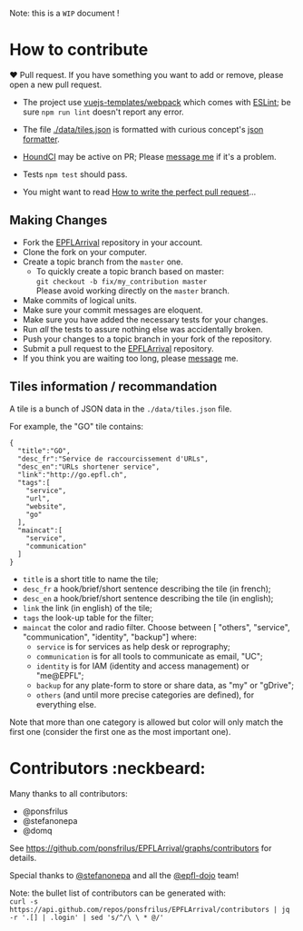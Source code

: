 Note: this is a `WIP` document !

# How to contribute
:heart: Pull request. If you have something you want to add or remove, please open a new pull request.
  * The project use [vuejs-templates/webpack](https://github.com/vuejs-templates/webpack) which
    comes with [ESLint](http://eslint.org/); be sure `npm run lint` doesn't report any error.
  * The file [./data/tiles.json](https://github.com/ponsfrilus/EPFLArrival/blob/master/data/tiles.json)
    is formatted with curious concept's [json formatter](https://jsonformatter.curiousconcept.com/).
  * [HoundCI](https://houndci.com) may be active on PR; Please [message me](https://t.me/ponsfrilus)
    if it's a problem.
  * Tests `npm test` should pass.

  * You might want to read [How to write the perfect pull request](https://github.com/blog/1943-how-to-write-the-perfect-pull-request)...

## Making Changes
* Fork the [EPFLArrival](https://github.com/ponsfrilus/EPFLArrival) repository in your account.
* Clone the fork on your computer.
* Create a topic branch from the `master` one.
  * To quickly create a topic branch based on master:  
   `git checkout -b fix/my_contribution master`  
   Please avoid working directly on the     `master` branch.
* Make commits of logical units.
* Make sure your commit messages are eloquent.
* Make sure you have added the necessary tests for your changes.
* Run _all_ the tests to assure nothing else was accidentally broken.
* Push your changes to a topic branch in your fork of the repository.
* Submit a pull request to the [EPFLArrival](https://github.com/ponsfrilus/EPFLArrival) repository.
* If you think you are waiting too long, please [message](https://t.me/ponsfrilus) me.

## Tiles information / recommandation
A tile is a bunch of JSON data in the `./data/tiles.json` file.

For example, the "GO" tile contains:
```
{
  "title":"GO",
  "desc_fr":"Service de raccourcissement d'URLs",
  "desc_en":"URLs shortener service",
  "link":"http://go.epfl.ch",
  "tags":[
    "service",
    "url",
    "website",
    "go"
  ],
  "maincat":[
    "service",
    "communication"
  ]
}
```

  * `title` is a short title to name the tile;
  * `desc_fr` a hook/brief/short sentence describing the tile (in french);
  * `desc_en` a hook/brief/short sentence describing the tile (in english);
  * `link` the link (in english) of the tile;
  * `tags` the look-up table for the filter;
  * `maincat` the color and radio filter. Choose between [ "others", "service", "communication", "identity", "backup"] where:  
    - `service` is for services as help desk or reprography;
    - `communication` is for all tools to communicate as email, "UC";
    - `identity` is for IAM (identity and access management) or "me@EPFL";
    - `backup` for any plate-form to store or share data, as "my" or "gDrive";
    - `others` (and until more precise categories are defined), for everything else.

  Note that more than one category is allowed but color will only match the first one (consider the first one as the most important one).

# Contributors :neckbeard:
Many thanks to all contributors:
* @ponsfrilus
* @stefanonepa
* @domq

See https://github.com/ponsfrilus/EPFLArrival/graphs/contributors for details.

Special thanks to [@stefanonepa](https://github.com/stefanonepa) and all the
[@epfl-dojo](https://github.com/epfl-dojo) team!

Note: the bullet list of contributors can be generated with:  
`curl -s https://api.github.com/repos/ponsfrilus/EPFLArrival/contributors | jq  -r '.[] | .login' | sed 's/^/\ \ * @/'`
